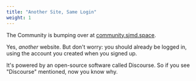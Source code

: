 ```yaml
---
title: "Another Site, Same Login"
weight: 1
---
```


The Community is bumping over at [community.sjmd.space](community.sjmd.space).

Yes, _another_ website. But don't worry: you should already be logged in, using the account you created when you signed up.

It's powered by an open-source software called Discourse. So if you see "Discourse" mentioned, now you know why.
